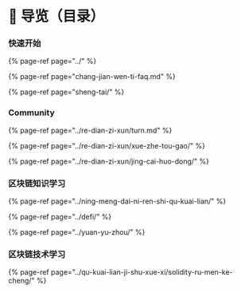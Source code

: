 # 📖 导览（目录）

### 快速开始

{% page-ref page="../" %}

{% page-ref page="chang-jian-wen-ti-faq.md" %}

{% page-ref page="sheng-tai/" %}

### Community

{% page-ref page="../re-dian-zi-xun/turn.md" %}

{% page-ref page="../re-dian-zi-xun/xue-zhe-tou-gao/" %}

{% page-ref page="../re-dian-zi-xun/jing-cai-huo-dong/" %}

### 区块链知识学习

{% page-ref page="../ning-meng-dai-ni-ren-shi-qu-kuai-lian/" %}

{% page-ref page="../defi/" %}

{% page-ref page="../yuan-yu-zhou/" %}

### 区块链技术学习

{% page-ref page="../qu-kuai-lian-ji-shu-xue-xi/solidity-ru-men-ke-cheng/" %}

